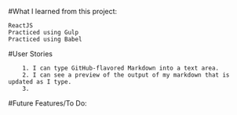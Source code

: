 #What I learned from this project:
 ```
 ReactJS
 Practiced using Gulp 
 Practiced using Babel 
 
```
#User Stories
```
	1. I can type GitHub-flavored Markdown into a text area.
	2. I can see a preview of the output of my markdown that is updated as I type.
	3. 
```

#Future Features/To Do: 
  ```
  ```